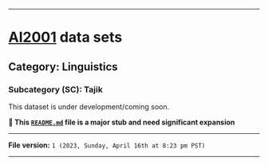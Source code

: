 
***

# [AI2001](https://github.com/seanpm2001/AI2001/) data sets

## Category: Linguistics

### Subcategory (SC): Tajik

This dataset is under development/coming soon.

**🌱️ This [`README.md`](/README.md) file is a major stub and need significant expansion**

***

**File version:** `1 (2023, Sunday, April 16th at 8:23 pm PST)`

***
